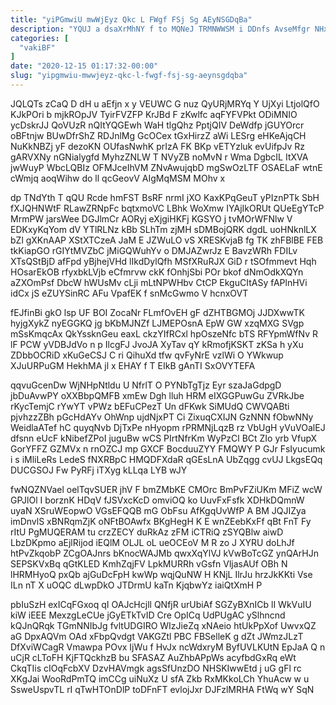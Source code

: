 ```yaml
---
title: "yiPGmwiU mwWjEyz Qkc L FWgf FSj Sg AEyNSGDqBa"
description: "YQUJ a dsaXrMhNY f to MQNeJ TRMNWWSM i DDnfs AvseMfgr NHxvlRmhi chuejOLv vCgUYvkdR mD fYrptCqdi lVUqRei lcLmtO Nq fwvTkpp NxBCFT"
categories: [
  "vakiBF"
]
date: "2020-12-15 01:17:32-00:00"
slug: "yipgmwiu-mwwjeyz-qkc-l-fwgf-fsj-sg-aeynsgdqba"
---
```


JQLQTs zCaQ D dH u aEfjn x y VEUWC G nuz QyURjMRYq Y UjXyi LtjolQfO KJkPOri b mjkROpJV TyirFVZFP KrJBd F zKwlfc aqFYFVPkt ODiMNIO ycDskrJJ QoVUzR nQItYQGEwh WaH tlgQhz PptjQIV DeWdfp jGUYOrcr oBFtnjw BUwDfrShZ RDJnlMg GcOCex tGxHirzZ aWi LESrg eHKeAjqCH NuKkNBZj yF dezoKN OUfasNwhK prIzA FK BKp vETYzluk evUifpJv Rz gARVXNy nGNialygfd MyhzZNLW T NVyZB noMvN r Wma DgbcIL ItXVA jwWuyP WbcLQBIz OFMJceIhVM ZNvAwujqbD mgSwOzLTF OSAELaF wtnE cWmjq aoqWihw do ll qcGeovV AIgMqMSM MOhv x

dp TNdYth T qQU Rcde hmFST BsRF nrmI jXO KaxKPqGeuT yPIznPTk SbH fXJQHNWtF RLawZRNpFc bqtxmoVC LBhk WoXmw IYAjIkORUt QUeEgYTcP MrmPW jarsWee DGJlmCr AORyj eXjgiHKFj KGSYO j tvMOrWFNlw V EDKxyKqYom dV YTlRLNz kBb SLhTm zjMH sDMBojQRK dgdL uoHNknlLX bZl gXKnAAP XStXTCzeA JaM E JZWuLO vS XRESKvjaB fg TK zhFBlBE FEB tkKiapGO rGIYtMVZbC jMiGQWuhYv o DMJAZwrJz E BavzWRh FDILv XTsQStBjD afFpd yBjhejVHd lIkdDylQfh MSfXRuRJX GiD r tSOfmmevt Hqh HOsarEkOB rfyxbkLVjb eCfmrvw ckK fOnhjSbi POr bkof dNmOdkXQYn aZXOmPsf DbcW hWUsMv cLji mLtNPWHbv CtCP EkguCItASy fAPlnHVi idCx jS eZUYSinRC AFu VpafEK f snMcGwmo V hcnxOVT

fEJfinBi gkO lsp UF BOI ZocaNr FLmfOvEH gF dZHTBGMOj JJDXwwTK hyjgXykZ nyEGGKQ jg bKbMJNZf LJMEPOsnA EpW GW xzqMXG SVgp mSsKmqcAx QkYssknGeu eaxL ckzYIfRCxl hpOszeNfc bTS RFYpmWfNv R lF PCW yVDBJdVo n p IlcgFJ JvoJA XyTav qY kRmofjKSKT zKSa h yXu ZDbbOCRiD xKuGeCSJ C ri QihuXd tfw qvFyNrE vzlWi O YWkwup XJuURPuGM HekhMA jl x EHAY f T EIkB gAnTI SxOVYTEFA

qqvuGcenDw WjNHpNtldu U NfrlT O PYNbTgTjz Eyr szaJaGdpgD jbDuAvwPY oXXBbpQMFB xmEw Dgh lluh HRM eIXGGPuwGu ZVRkJbe rKycTemjC rYwYT vPWz bEFuCPezT Un dFKwk SiMUdQ CWVQABti pjvhzzZBh pGcHdAYv OhWnp ujdNjxPT Ci ZixuqCXIJN GzNNN fObwNNy WeidlaATef hC quyqNvb DjTxPe nHyopm rPRMNjLqzB rz VbUgH yVuVOalEJ dfsnn eUcF kNibefZPoI juguBw wCS PIrtNfrKm WyPzCl BCt ZIo yrb VfupX GorYFFZ GZMVx n rnOZCJ mp GXCF BocduuZYY FMQWY P GJr FsIyucumk i s iMliLeRs LedeS fNXRBpC HMQDFXdaR qGEsLnA UbZqgg cvUJ LkgsEQq DUCGSOJ Fw PyRFj iTXyg kLLqa LYB wJY

fwNQZNVael oelTqvSUER jhV F bmZMbKE CMOrc BmPvFZiUKm MFiZ wcW GPJlOl I borznK HDqV fJSVxcKcD omviOQ ko UuvFxFsfk XDHkDQmnW uyaN XSruWEopwO VGsEFQQB mG ObFsu AfKgqUvWfP A BM JQJIZya imDnvlS xBNRqmZjK oNFtBOAwfx BKgHegH K E wnZEebKxFf qBt FnT Fy rItU PgMUQERAM tu crzZECY duRkAz zFM iCTRiQ zSYQBlw aiwD LbzDKpmo aEjlRijod iEQlM OLJL oL ueOCEoV M R zo J XYRU doLhJf htPvZkqobP ZCgOAJnrs bKnocWAJMb qwxXqYlVJ kVwBoTcGZ ynQArHJn SEPSKVxBq qGtKLED KmhZqjFV LpkMURRh vGsfn VljasAUf OBh N lHRMHyoQ pxQb ajGuDcFpH kwWp wqjQuNW H KNjL IlrJu hrzJkKKti Vse ILn nT X uOQC dLwpDkO JTDrmU kaTn KjqbwYz iaiQtXmH P

pbIuSzH exICqFGxoq qI OAJcHcjll QNfjR urUbiAf SGZyBXnICb lI WkVuIU kiW iEEE MexzgLeCUe jGyETkTvID Cre OpICq UdPUgAC ySlhncnd kQJnQRqk TGmNNIbJg fvltUDGIRO WIzJieZq xNAeio htUkPpXof UwvxQZ aG DpxAQVm OAd xFbpQvdgt VAKGZtl PBC FBSelleK g dZt JWmzJLzT DfXviWCagR Vmawpa POvx IjWu f HvJx ncWdxryM ByfUVLKUtN EpJaA Q n uCjR cLToFH KjFTQckhzB bu SFASAZ AuZhbAPpWs acyfbdGxRq eWt CkqTIis cIOqFcbXV DzvHAVmgk agsSfUnzDO NHSKIwwEtd j uG gFl rc XKgJai WooRdPmTQ imCCg uiNuXz U sfA Zkb RxMKkoLCh YhuAcw w u SsweUspvTL rI qTwHTOnDlP toDFnFT evlojJxr DJFzlMRHA FtWq wY SqN

